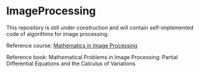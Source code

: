 # ImageProcessing

This repository is still under construction and will contain self-implemented code of algorithms for image processing.

Reference course: [Mathematics in Image Processing](http://bicmr.pku.edu.cn/~dongbin/Teaching_files/%E5%9B%BE%E5%83%8F%E5%A4%84%E7%90%86%E4%B8%AD%E7%9A%84%E6%95%B0%E5%AD%A6%E6%96%B9%E6%B3%95/index.html)

Reference book:  Mathematical Problems in Image Processing: Partial Differential Equations and the Calculus of Variations

